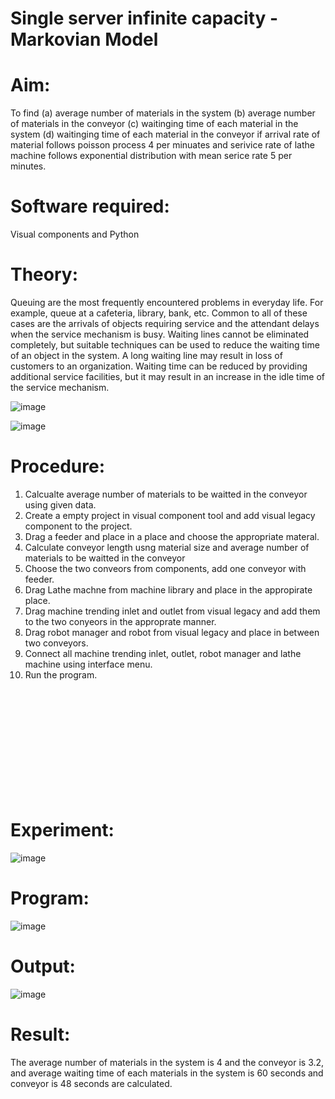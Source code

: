 # Single server infinite capacity - Markovian Model

# Aim: 
To find 
      (a) average  number of materials in the system
      (b) average  number of materials in the conveyor
      (c) waitinging time of each material in the system
      (d) waitinging time of each material in the conveyor
if arrival rate of material  follows poisson process 4 per minuates and serivice rate of lathe machine follows 
exponential distribution with mean serice rate 5 per minutes.


# Software required:  

Visual components and Python

# Theory:

  Queuing are the most frequently encountered problems in everyday life. For example, queue
at a cafeteria, library, bank, etc. Common to all of these cases are the arrivals of objects
requiring service and the attendant delays when the service mechanism is busy. Waiting lines
cannot be eliminated completely, but suitable techniques can be used to reduce the waiting
time of an object in the system. A long waiting line may result in loss of customers to an
organization. Waiting time can be reduced by providing additional service facilities, but it may
result in an increase in the idle time of the service mechanism. 

![image](https://user-images.githubusercontent.com/104613195/173292918-2583e4d3-a3d8-45fa-a577-9d0ebf79f0a5.png)

![image](https://user-images.githubusercontent.com/104613195/173292021-8c3b77dc-a9c2-4179-91ed-17e1db7039df.png)
 
# Procedure:
 
1. Calcualte average number of materials to be waitted in the conveyor using given data.
2. Create a empty project  in visual component tool and add visual legacy component to the project.
3. Drag a feeder and place in a place and choose the appropriate materal.
4. Calculate conveyor length usng material size and average number of materials to be waitted in the conveyor
5. Choose the two conveors from components,  add one conveyor with feeder.
6. Drag Lathe machne from machine library and place in the appropirate place.
7. Drag machine trending inlet and outlet from visual legacy and add them to the two conyeors in the approprate manner.
8. Drag robot manager and robot from visual legacy and place in between two conveyors.
9. Connect all machine trending  inlet, outlet, robot manager and lathe machine using interface menu.
10. Run the program.

<br><br><br><br><br><br><br><br><br><br>

# Experiment:

![image](https://user-images.githubusercontent.com/104613195/175239086-d102fbc4-bc83-418d-8816-4c48fdbc9120.png)

# Program:

![image](https://user-images.githubusercontent.com/104613195/175240494-46c23d4d-ddc7-43ae-8fbc-c7da9edb2c83.png)

#  Output:

![image](https://user-images.githubusercontent.com/104613195/175240669-9eef6924-f33e-46f9-9c01-988b58480ce3.png)

# Result:
 
The average number of materials in the system is 4 and the conveyor is 3.2, and average waiting time of each materials in the system is 60 seconds and conveyor is 48 seconds are calculated.
